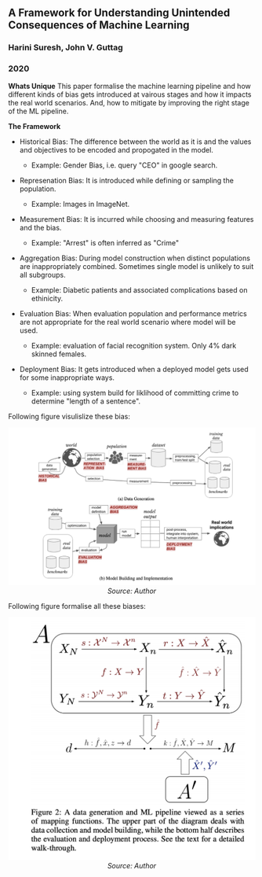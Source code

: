 ## A Framework for Understanding Unintended Consequences of Machine Learning
### Harini Suresh, John V. Guttag
### 2020

**Whats Unique**
This paper formalise the machine learning pipeline and how different kinds of bias gets introduced at vairous stages and how it impacts the real world scenarios. And, how to mitigate by improving the right stage of the ML pipeline.

**The Framework**
* Historical Bias:
    The difference between the world as it is and the values and objectives to be encoded and propogated in the model.
    * Example: Gender Bias, i.e. query "CEO" in google search.

* Represenation Bias:
    It is introduced while defining or sampling the population.
    * Example: Images in ImageNet.

* Measurement Bias:
    It is incurred while choosing and measuring features and the bias.
    * Example: "Arrest" is often inferred as "Crime"

* Aggregation Bias:
    During model construction when distinct populations are inappropriately combined. Sometimes single model is unlikely to suit all subgroups.
    * Example: Diabetic patients and associated complications based on ethinicity.

* Evaluation Bias:
    When evaluation population and performance metrics are not appropriate for the real world scenario where model will be used.
    * Example: evaluation of facial recognition system. Only 4% dark skinned females.

* Deployment Bias:
    It gets introduced when a deployed model gets used for some inappropriate ways.
    * Example: using system build for liklihood of committing crime to determine "length of a sentence".

Following figure visulislize these bias:

<p align="center">
    <img width=600 src="images/formalising_bias_illustration.png">
    <em>Source: Author</em>
    </p>

Following figure formalise all these biases:
<p align="center">
    <img width=600 src="images/formalising_bias_formalise.png">
    <em>Source: Author</em>
    </p>

    